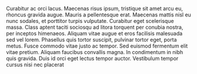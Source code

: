 Curabitur ac orci lacus. Maecenas risus ipsum, tristique sit amet arcu eu, rhoncus gravida augue. Mauris a pellentesque erat. Maecenas mattis nisl eu nunc sodales, et porttitor turpis vulputate. Curabitur eget scelerisque massa. Class aptent taciti sociosqu ad litora torquent per conubia nostra, per inceptos himenaeos. Aliquam vitae augue et eros facilisis malesuada sed vel lorem. Phasellus quis tortor suscipit, pulvinar tortor eget, porta metus. Fusce commodo vitae justo ac tempor. Sed euismod fermentum elit vitae pretium. Aliquam faucibus convallis magna. In condimentum in nibh quis gravida. Duis id orci eget lectus tempor auctor. Vestibulum tempor cursus nisi nec placerat
